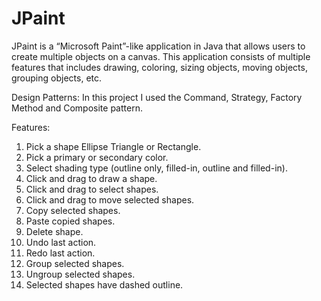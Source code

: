# JPaint

JPaint is a “Microsoft Paint”-like application in Java that allows users to create multiple objects on a canvas. This application consists of multiple features that includes drawing, coloring, sizing objects, moving objects, grouping objects, etc.



Design Patterns: 
In this project I used the Command, Strategy, Factory Method and Composite pattern.

Features:

1. Pick a shape Ellipse Triangle or Rectangle.
2. Pick a primary or secondary color.
3. Select shading type (outline only, filled-in, outline and filled-in).
4. Click and drag to draw a shape.
5. Click and drag to select shapes.
6. Click and drag to move selected shapes.
7. Copy selected shapes.
8. Paste copied shapes.
9. Delete shape.
10. Undo last action.
11. Redo last action.
12. Group selected shapes.
13. Ungroup selected shapes.
14. Selected shapes have dashed outline.



